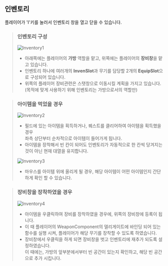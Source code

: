 ## 인벤토리
플레이어가 'I'키를 눌러서 인벤토리 창을 열고 닫을 수 있습니다.<br>
> ### 인벤토리 구성
> ![Inventory1](https://github.com/takndr/MonsterSlave/assets/126765215/be53090c-8a02-44c3-886c-0781ae8d8e4e)<br>
> + 아래쪽에는 플레이어의 **가방** 역할을 맡고, 위쪽에는 플레이어의 **장비창**을 맡고 있습니다.<br>
> + 인벤토리 하나에 여러개의 **InvenSlot**과 무기를 담당할 2개의 **EquipSlot**으로 구성되어 있습니다.<br>
> + 위쪽의 플레이어 장비관련은 스탯창으로 이동시킬 계획을 가지고 있습니다.<br>(목적에 맞게 사용하기 위해 인벤토리는 가방으로서의 역할만)<br>

> ### 아이템을 먹었을 경우
> ![Inventory2](https://github.com/takndr/MonsterSlave/assets/126765215/6b5e01b6-bfca-4010-b0b3-c69da5757604)<br>
> + 필드에 있는 아이템을 획득하거나, 퀘스트를 클리어하여 아이템을 획득했을 경우<br>
> 좌측 상단부터 순차적으로 아이템이 들어가게 됩니다.<br>
> + 아이템을 장착해서 빈 칸이 되어도 인벤토리가 자동적으로 한 칸씩 당겨지는 것이 아닌 현재 대열을 유지합니다.<br>
>
> ![Inventory3](https://github.com/takndr/MonsterSlave/assets/126765215/546687bf-86c4-47d8-a6dc-95f164547ace)<br>
> + 마우스를 아이템 위에 올리게 될 경우, 해당 아이템이 어떤 아이템인지 간단하게 확인 할 수 있습니다.

> ### 장비창을 장착하였을 경우
> ![Inventory4](https://github.com/takndr/MonsterSlave/assets/126765215/4f5f4fb0-85d2-4aff-b05e-52eadd21e9ac)<br>
> + 아이템을 우클릭하여 장비를 장착하였을 경우에, 위쪽의 장비창에 등록이 됩니다.<br>
> + 이 때 플레이어의 WeaponComponent의 델리게이트에 바인딩 되어 있는 함수를 실행 시켜, 플레이어가 해당 무기를 장착할 수 있도록 하였습니다.<br>
> + 장비창에서 우클릭을 하게 되면 장비창을 벗고 인벤토리에 재추가 되도록 설정하였습니다.<br>
> 이 때에는, 가방의 앞부분에서부터 빈 공간이 있는지 확인하고, 해당 빈 공간으로 추가 시킵니다.